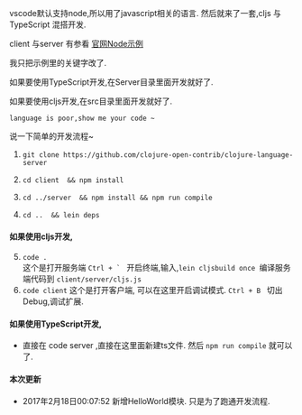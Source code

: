 vscode默认支持node,所以用了javascript相关的语言.
然后就来了一套,cljs 与  TypeScript 混搭开发.

client 与server 有参看 [官网Node示例](https://github.com/Microsoft/vscode-languageserver-node-example)

我只把示例里的关键字改了.

如果要使用TypeScript开发,在Server目录里面开发就好了.

如果要使用cljs开发,在src目录里面开发就好了.

`language is poor,show me your code ~`

说一下简单的开发流程~

1. `git clone https://github.com/clojure-open-contrib/clojure-language-server`

2. `cd client  && npm install`

3. `cd ../server  && npm install && npm run compile`

4. `cd ..  && lein deps`


#### 如果使用cljs开发,
5. `code .  `  
    这个是打开服务端
    ```Ctrl + ` ``` 开启终端,输入,`lein cljsbuild once `编译服务端代码到 `client/server/cljs.js`
6. `code client`
    这个是打开客户端, 可以在这里开启调试模式. `Ctrl + B ` 切出Debug,调试扩展.

#### 如果使用TypeScript开发,
- 直接在 code server ,直接在这里面新建ts文件.
然后 `npm run compile` 就可以了.


#### 本次更新
- 2017年2月18日00:07:52  新增HelloWorld模块. 只是为了跑通开发流程.
